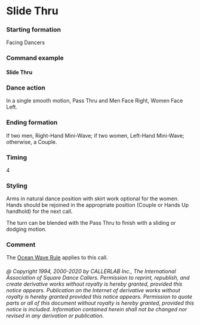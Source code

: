 
# Slide Thru

### Starting formation

Facing Dancers

### Command example

#### Slide Thru

### Dance action

In a single smooth motion, Pass Thru and Men Face Right, Women Face Left.

### Ending formation

If two men, Right-Hand Mini-Wave; if two women, Left-Hand Mini-Wave;
otherwise, a Couple.

### Timing

4

### Styling

Arms in natural dance position with skirt work optional for the women.
Hands should be rejoined in the appropriate position
(Couple or Hands Up handhold) for the next call.

The turn can be blended with the Pass Thru
to finish with a sliding or dodging motion.

### Comment

The [Ocean Wave Rule](../b2/ocean_wave_rule.md) applies to this call.

###### @ Copyright 1994, 2000-2020 by CALLERLAB Inc., The International Association of Square Dance Callers. Permission to reprint, republish, and create derivative works without royalty is hereby granted, provided this notice appears. Publication on the Internet of derivative works without royalty is hereby granted provided this notice appears. Permission to quote parts or all of this document without royalty is hereby granted, provided this notice is included. Information contained herein shall not be changed nor revised in any derivation or publication.
